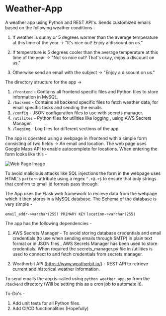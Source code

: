 # Weather-App
A weather app using Python and REST API's. Sends customized emails based on the following weather conditions - 

1) If weather is sunny or 5 degrees warmer than the average temperature at this time of the year -> "It's nice out! Enjoy a discount on us."

2) If temperature is 5 degrees cooler than the average temperature at this time of the year -> "Not so nice out? That's okay, enjoy a discount on us."

3) Otherwise send an email with the subject -> "Enjoy a discount on us." 

The directory structure for the app ->

1) `/frontend` - Contains all frontend specific files and Python files to store information in MySQL.
2) `/backend` - Contains all backend specific files to fetch weather data, for email specific tasks and sending the emails.
3) `/config` - JSON configuration files to use with secrets manager.
4) `/utilites` - Python files for utilities like logging , using AWS Secrets Manager.
5) `/logging` - Log files for different sections of the app.

The app is operated using a webpage in /frontend with a simple form consisting of two fields -> An email and location. The 
web page uses Google Maps API to enable autocomplete for locations. When entering the form looks like this - 

![Web Page Image](https://i.imgur.com/ATrR4wy.png)

To avoid malicious attacks like SQL injections the form in the webpage uses HTML's `pattern` attribute using a regex 
`^.+@.+$` to ensure that only strings that confirm to email id formats pass through. 

The App uses the Flask web framework to recieve data from the webpage which it then stores in a MySQL database. 
The Schema of the database is very simple - 

`email_addr->varchar(255) PRIMARY KEY`
`location->varchar(255)`

The app has the following dependencies - 

1) AWS Secrets Manager - To avoid storing database credentials and email credentials (to use when sending emails through SMTP) in plain text format or in JSON files , AWS Secrets Manager has been used to store credentials. When required the secrets_manager.py file in /utilities is used to connect to and fetch credentials from secrets manager.

2) Weatherbit API (https://www.weatherbit.io/) - REST API to retrieve current and historical weather information.

To send emails the app is called using `python weather_app.py` from the `/backend` directory (Will be setting this as a cron job to automate it).


To-Do's - 

1) Add unit tests for all Python files.
2) Add CI/CD functionalities (Hopefully)
